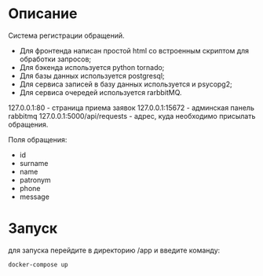# Описание

Система регистрации обращений.
- Для фронтенда написан простой html со встроенным скриптом для обработки запросов;
- Для бэкенда используется python tornado;
- Для базы данных используется postgresql;
- Для сервиса записей в базу данных используется и psycopg2;
- Для сервиса очередей используется rarbbitMQ.


127.0.0.1:80 - страница приема заявок
127.0.0.1:15672 - админская панель rabbitmq
127.0.0.1:5000/api/requests - адрес, куда необходимо присылать обращения.

Поля обращения:
- id 
- surname 
- name 
- patronym 
- phone 
- message 
    
# Запуск

для запуска перейдите в директорию /app и введите команду:

```
docker-compose up
```
